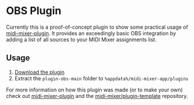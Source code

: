 # OBS Plugin

Currently this is a proof-of-concept plugin to show some practical usage of [midi-mixer-plugin](https://github.com/midi-mixer/midi-mixer-plugin). It provides an exceedingly basic OBS integration by adding a list of all sources to your MIDI Mixer assignments list.

## Usage

1. [Download the plugin](https://github.com/midi-mixer/plugin-obs/archive/main.zip)
2. Extract the `plugin-obs-main` folder to `%appdata%/midi-mixer-app/plugins`

For more information on how this plugin was made (or to make your own) check out [midi-mixer-plugin](https://github.com/midi-mixer/midi-mixer-plugin) and the [midi-mixer/plugin-template](https://github.com/midi-mixer/plugin-template) repository.
